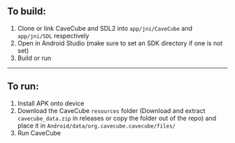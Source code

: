 ## To build:
1. Clone or link CaveCube and SDL2 into `app/jni/CaveCube` and `app/jni/SDL` respectively
2. Open in Android Studio (make sure to set an SDK directory if one is not set)
3. Build or run

---

## To run:
1. Install APK onto device
2. Download the CaveCube `resources` folder (Download and extract `cavecube_data.zip` in releases or copy the folder out of the repo) and place it in `Android/data/org.cavecube.cavecube/files/`
3. Run CaveCube
